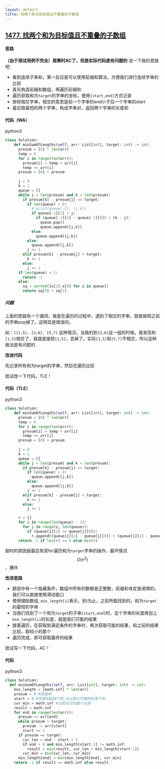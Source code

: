 ```yaml
---
layout: default
title: 找两个和为目标值且不重叠的子数组
---
```


## [1477\. 找两个和为目标值且不重叠的子数组](https://leetcode-cn.com/problems/find-two-non-overlapping-sub-arrays-each-with-target-sum/)

#### 思路

**（由于测试用例不完全）周赛时AC了，但是实际代码是有问题的** 说一下我的思路吧:

* 看到连续子串和，第一反应是可以使用前缀和算法，方便我们进行连续字串的比较
* 首先构造前缀和数组，再遍历前缀和
* 遍历获取和为`target`的字串的坐标，使用`[start,end]`方式记录
* 排除相交字串，相交的意思是前一个字串的end小于后一个字串的start
* 最后取最短的两个字串，构成字串对，返回两个字串的长度和

#### 代码（WA）
python3
```python
class Solution:
    def minSumOfLengths(self, arr: List[int], target: int) -> int:
      presum = [0] * len(arr)
      temp = 0
      for i in range(len(arr)):
        presum[i] = temp + arr[i]
        temp += arr[i]
      presum = [0] + presum
      
      j = 0
      k = 1
      queue = []
      while j < len(presum) and k < len(presum):
        if presum[k] - presum[j] == target:
          if len(queue) > 0:
            # print(queue[-1], [j,k])
            if queue[-1][1] > j:
              if (queue[-1][1] - queue[-1][0]) > (k - j):
                queue.pop()
                queue.append([j,k])
            else:
              queue.append([j,k])
          else:
            queue.append([j,k])
          j += 1
        elif presum[k] - presum[j] < target:
          k += 1
        else:
          j += 1
      if len(queue) < 2:
        return -1
      else:
        sq = sorted([x[1]-x[0] for x in queue])
        return sq[0] + sq[1]
```

##### 问题
上面的思路有一个漏洞，我是在遍历的过程中，遇到了相交的字串，就直接把之前的字串pop掉了。这明显是错误的。

如：`[[1,5], [3,6], [5,7]` 这种情况，当我的到`[3,6]`这一组的时候，我发现和`[1,5]`相交了，我就直接把`[1,5]`，去掉了。实际`[1,5]`和`[5,7]`不相交，所以这种做法是有问题的

**改进代码**

先记录所有和为target的字串，然后在遍历比较

尝试改一下代码，TLE！

#### 代码（TLE）
python3
```python
class Solution:
    def minSumOfLengths(self, arr: List[int], target: int) -> int:
      presum = [0] * len(arr)
      temp = 0
      for i in range(len(arr)):
        presum[i] = temp + arr[i]
        temp += arr[i]
      presum = [0] + presum
      
      j = 0
      k = 1
      queue = []
      while j < len(presum) and k < len(presum):
        if presum[k] - presum[j] == target:
          if len(queue) > 0:
            queue.append([j,k])
          else:
            queue.append([j,k])
          j += 1
        elif presum[k] - presum[j] < target:
          k += 1
        else:
          j += 1

      r = []
      for i in range(len(queue) - 1):
        for j in range(i, len(queue)):
          if (queue[i][1] <= queue[j][0]):
            r.append((queue[j][1] - queue[j][0]) + (queue[i][1] - queue[i][0]))
      return -1 if len(r) == 0 else min(r)
```

超时的原因是最后有双for遍历和为`target`字串的操作，最坏情况$$O(n^2)$$，爆炸

**改进思路**

* 题目中有一个隐藏条件，数组中所有的数都是正整数，前缀和肯定是递增的。我们可以直接使用滑动窗口
* 使用辅助数组, `min_length[i]`表示，到i为止，之前所能找到的，和为`target`的最短的字串
* 当我们找到了一个和为`target`的子串`[start,end]`时，这个字串的长度再加上`min_length[i]`的长度，就是我们可能的结果
* 接着遍历，在获取到满足条件的字串时，再次获取可能的结果，和之前的结果比较，取较小的那个
* 遍历完成，即可获取最终的结果

尝试写一下代码，AC！

#### 代码
python3
```python
class Solution:
  def minSumOfLengths(self, arr: List[int], target: int) -> int:
    min_length = [math.inf] * len(arr)
    presum = 0 #前缀和
    start = 0 #字串的起始下标,end表示字串的结束下标
    cur_min = math.inf #当前见过的最小长度
    result = math.inf
    for end in range(len(arr)):
      presum += arr[end]
      while presum > target:
        presum -= arr[start]
        start += 1
      if presum == target:
        cur_len = end - start + 1
        if end > 0 and min_length[start-1] != math.inf:
          result = min(result, cur_len + min_length[start-1])
        cur_min = min(cur_len, cur_min)
      min_length[end] = min(min_length[end], cur_min)
    return -1 if result == math.inf else result
```